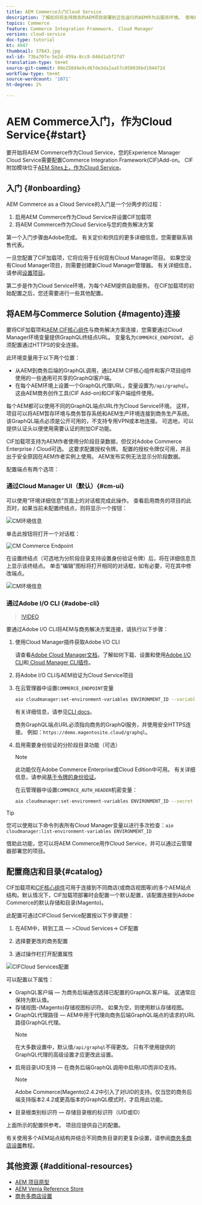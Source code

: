 ```yaml
---
title: AEM Commerce入门Cloud Service
description: 了解如何将支持商务的AEM项目部署到正在运行的AEM作为云服务环境。 使用Adobe Cloud Manager和CI/CD管道的功能，为正在运行的环境构建Venia参考店面。
topics: Commerce
feature: Commerce Integration Framework， Cloud Manager
version: cloud-service
doc-type: tutorial
kt: 4947
thumbnail: 37843.jpg
exl-id: 73ba707e-5e2d-459a-8cc8-846d1a5f2fd7
translation-type: tm+mt
source-git-commit: 08e258d4e9cd67de3da2aa57c058036bd104472d
workflow-type: tm+mt
source-wordcount: '1071'
ht-degree: 2%

---
```


# AEM Commerce入门，作为Cloud Service{#start}

要开始将AEM Commerce作为Cloud Service，您的Experience Manager Cloud Service需要配置Commerce Integration Framework(CIF)Add-on。 CIF附加模块位于[AEM Sites上，作为Cloud Service](https://docs.adobe.com/content/help/zh-Hans/experience-manager-cloud-service/sites/home.html)。

## 入门 {#onboarding}

AEM Commerce as a Cloud Service的入门是一个分两步的过程：

1. 启用AEM Commerce作为Cloud Service并设置CIF加载项
2. 将AEM Commerce作为Cloud Service与您的商务解决方案

第一个入门步骤由Adobe完成。 有关定价和供应的更多详细信息，您需要联系销售代表。

一旦您配置了CIF加载项，它将应用于任何现有Cloud Manager项目。 如果您没有Cloud Manager项目，则需要创建新Cloud Manager管理器。 有关详细信息，请参阅[设置项目](https://docs.adobe.com/content/help/en/experience-manager-cloud-manager/using/getting-started/setting-up-program.html)。

第二步是作为Cloud Service环境，为每个AEM提供自助服务。 在CIF加载项的初始配置之后，您还需要进行一些其他配置。

## 将AEM与Commerce Solution {#magento}连接

要将CIF加载项和[AEM CIF核心组件](https://github.com/adobe/aem-core-cif-components)与商务解决方案连接，您需要通过Cloud Manager环境变量提供GraphQL终结点URL。 变量名为`COMMERCE_ENDPOINT`。 必须配置通过HTTPS的安全连接。

此环境变量用于以下两个位置：

- 从AEM到商务后端的GraphQL调用，通过AEM CIF核心组件和客户项目组件使用的一些通用可共享的GraphQl客户端。
- 在每个AEM环境上设置一个GraphQL代理URL，变量设置为`/api/graphql`。 这由AEM商务创作工具(CIF Add-on)和CIF客户端组件使用。

每个AEM都可以使用不同的GraphQL端点URL作为Cloud Service环境。 这样，项目可以将AEM暂存环境与商务暂存系统和AEM生产环境连接到商务生产系统。 该GraphQL端点必须是公开可用的，不支持专用VPN或本地连接。 可选地，可以提供认证头以便使用需要认证的附加CIF功能。

CIF加载项支持为AEM作者使用分阶段目录数据，但仅对Adobe Commerce Enterprise / Cloud可选。 这要求配置授权令牌。 配置的授权令牌仅可用，并且出于安全原因在AEM作者实例上使用。 AEM发布实例无法显示分阶段数据。

配置端点有两个选项：

### 通过Cloud Manager UI（默认）{#cm-ui}

可以使用“环境详细信息”页面上的对话框完成此操作。 查看启用商务的项目的此页时，如果当前未配置终结点，则将显示一个按钮：

![CM环境信息](/help/commerce-cloud/assets/commerce-cmui.png)

单击此按钮将打开一个对话框：

![CM Commerce Endpoint](/help/commerce-cloud/assets/commerce-cm-endpoint.png)

在设置终结点（可选地为分阶段目录支持设置身份验证令牌）后，将在详细信息页上显示该终结点。 单击“编辑”图标将打开相同的对话框，如有必要，可在其中修改端点。

![CM环境信息](/help/commerce-cloud/assets/commerce-cmui-done.png)

### 通过Adobe I/O CLI {#adobe-cli}

>[!VIDEO](https://video.tv.adobe.com/v/37843?quality=12&learn=on)

要通过Adobe I/O CLI将AEM与商务解决方案连接，请执行以下步骤：

1. 使用Cloud Manager插件获取Adobe I/O CLI

   请查看[Adobe Cloud Manager文档](https://docs.adobe.com/content/help/en/experience-manager-cloud-manager/using/introduction-to-cloud-manager.html)，了解如何下载、设置和使用[Adobe I/O CLI](https://github.com/adobe/aio-cli)和[ Cloud Manager CLI插件](https://github.com/adobe/aio-cli-plugin-cloudmanager)。

2. 将Adobe I/O CLI与AEM验证为Cloud Service项目

3. 在云管理器中设置`COMMERCE_ENDPOINT`变量

   ```bash
   aio cloudmanager:set-environment-variables ENVIRONMENT_ID --variable COMMERCE_ENDPOINT "<Magento GraphQL endpoint URL>"
   ```

   有关详细信息，请参见[CLI docs](https://github.com/adobe/aio-cli-plugin-cloudmanager#aio-cloudmanagerset-environment-variables-environmentid)。

   商务GraphQL端点URL必须指向商务的GraphQl服务，并使用安全HTTPS连接。 例如：`https://demo.magentosite.cloud/graphql`。

4. 启用需要身份验证的分阶段目录功能（可选）

   >[!NOTE]
   >
   >此功能仅在Adobe Commerce Enterprise或Cloud Edition中可用。 有关详细信息，请参阅[基于令牌的身份验证](https://devdocs.magento.com/guides/v2.4/get-started/authentication/gs-authentication-token.html#integration-tokens)。

   在云管理器中设置`COMMERCE_AUTH_HEADER`机密变量：

   ```bash
   aio cloudmanager:set-environment-variables ENVIRONMENT_ID --secret COMMERCE_AUTH_HEADER "Authorization: Bearer <Access Token>"
   ```

>[!TIP]
>
>您可以使用以下命令列表所有Cloud Manager变量以进行多次检查：`aio cloudmanager:list-environment-variables ENVIRONMENT_ID`

借助此功能，您可以将AEM Commerce用作Cloud Service，并可以通过云管理器部署您的项目。

## 配置商店和目录{#catalog}

CIF加载项和[CIF核心组件](https://github.com/adobe/aem-core-cif-components)可用于连接到不同商店(或商店视图等)的多个AEM站点结构。默认情况下，CIF加载项部署时会配置一个默认配置，该配置连接到Adobe Commerce的默认存储和目录(Magento)。

此配置可通过CIFCloud Service配置按以下步骤调整：

1. 在AEM中，转到工具 — >Cloud Services-> CIF配置

2. 选择要更改的商务配置

3. 通过操作栏打开配置属性

![CIFCloud Services配置](/help/commerce-cloud/assets/cif-cloud-service-config.png)

可以配置以下属性：

- GraphQL客户端 — 为商务后端通信选择已配置的GraphQL客户端。 这通常应保持为默认值。
- 存储视图-(Magento)存储视图标识符。 如果为空，则使用默认存储视图。
- GraphQL代理路径 — AEM中用于代理向商务后端GraphQL端点的请求的URL路径GraphQL代理。
   >[!NOTE]
   >
   > 在大多数设置中，默认值`/api/graphql`不得更改。 只有不使用提供的GraphQL代理的高级设置才应更改此设置。
- 启用目录UID支持 — 在商务后端GraphQL调用中启用UID而非ID支持。
   >[!NOTE]
   >
   > Adobe Commerce(Magento)2.4.2中引入了对UID的支持。仅当您的商务后端支持版本2.4.2或更高版本的GraphQL模式时，才启用此功能。
- 目录根类别标识符 — 存储目录根的标识符（UID或ID）

上面所示的配置供参考。 项目应提供自己的配置。

有关使用多个AEM站点结构并结合不同商务目录的更复杂设置，请参阅[商务多商店设置](configuring/multi-store-setup.md)教程。

## 其他资源 {#additional-resources}

- [AEM 项目原型](https://github.com/adobe/aem-project-archetype)
- [AEM Venia Reference Store](https://github.com/adobe/aem-cif-guides-venia)
- [商务多商店设置](configuring/multi-store-setup.md)
